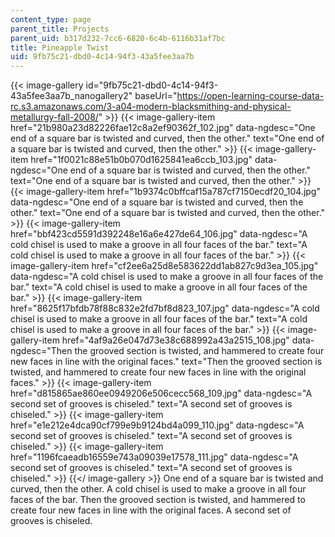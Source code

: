 ```yaml
---
content_type: page
parent_title: Projects
parent_uid: b317d232-7cc6-6820-6c4b-6116b31af7bc
title: Pineapple Twist
uid: 9fb75c21-dbd0-4c14-94f3-43a5fee3aa7b
---
```


{{< image-gallery id="9fb75c21-dbd0-4c14-94f3-43a5fee3aa7b_nanogallery2" baseUrl="https://open-learning-course-data-rc.s3.amazonaws.com/3-a04-modern-blacksmithing-and-physical-metallurgy-fall-2008/" >}}
{{< image-gallery-item href="21b980a23d82226fae12c8a2ef90362f_102.jpg" data-ngdesc="One end of a square bar is twisted and curved, then the other." text="One end of a square bar is twisted and curved, then the other." >}}
{{< image-gallery-item href="1f0021c88e51b0b070d1625841ea6ccb_103.jpg" data-ngdesc="One end of a square bar is twisted and curved, then the other." text="One end of a square bar is twisted and curved, then the other." >}}
{{< image-gallery-item href="1b9374c0bffcaf15a787cf7150ecdf20_104.jpg" data-ngdesc="One end of a square bar is twisted and curved, then the other." text="One end of a square bar is twisted and curved, then the other." >}}
{{< image-gallery-item href="bbf423cd5591d392248e16a6e427de64_106.jpg" data-ngdesc="A cold chisel is used to make a groove in all four faces of the bar." text="A cold chisel is used to make a groove in all four faces of the bar." >}}
{{< image-gallery-item href="cf2ee6a25d8e583622dd1ab827c9d3ea_105.jpg" data-ngdesc="A cold chisel is used to make a groove in all four faces of the bar." text="A cold chisel is used to make a groove in all four faces of the bar." >}}
{{< image-gallery-item href="8625f17bfdb78f88c832e2fd7bf8d823_107.jpg" data-ngdesc="A cold chisel is used to make a groove in all four faces of the bar." text="A cold chisel is used to make a groove in all four faces of the bar." >}}
{{< image-gallery-item href="4af9a26e047d73e38c688992a43a2515_108.jpg" data-ngdesc="Then the grooved section is twisted, and hammered to create four new faces in line with the original faces." text="Then the grooved section is twisted, and hammered to create four new faces in line with the original faces." >}}
{{< image-gallery-item href="d815865ae860ee0949206e506cecc568_109.jpg" data-ngdesc="A second set of grooves is chiseled." text="A second set of grooves is chiseled." >}}
{{< image-gallery-item href="e1e212e4dca90cf799e9b9124bd4a099_110.jpg" data-ngdesc="A second set of grooves is chiseled." text="A second set of grooves is chiseled." >}}
{{< image-gallery-item href="1196fcaeadb16559e743a09039e17578_111.jpg" data-ngdesc="A second set of grooves is chiseled." text="A second set of grooves is chiseled." >}}
{{</ image-gallery >}}
One end of a square bar is twisted and curved, then the other. A cold chisel is used to make a groove in all four faces of the bar. Then the grooved section is twisted, and hammered to create four new faces in line with the original faces. A second set of grooves is chiseled.